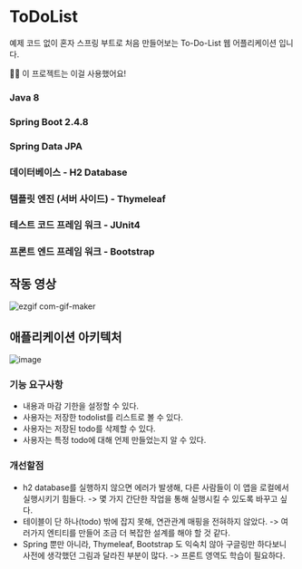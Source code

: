 # ToDoList
예제 코드 없이 혼자 스프링 부트로 처음 만들어보는 To-Do-List 웹 어플리케이션 입니다.

🙋‍♂️ 이 프로젝트는 이걸 사용했어요!

### Java 8
### Spring Boot 2.4.8
### Spring Data JPA
### 데이터베이스 - H2 Database
### 템플릿 엔진 (서버 사이드) - Thymeleaf
### 테스트 코드 프레임 워크 - JUnit4
### 프론트 엔드 프레임 워크 - Bootstrap


## 작동 영상
![ezgif com-gif-maker](https://user-images.githubusercontent.com/52690419/125570322-c4c2bc2b-e04b-4f7c-86c1-ed67e7fae6d2.gif)

## 애플리케이션 아키텍처
![image](https://user-images.githubusercontent.com/52690419/125570661-711d539f-6364-4dce-9870-b5c027e75b2a.png)

### 기능 요구사항
- 내용과 마감 기한을 설정할 수 있다.
- 사용자는 저장한 todolist를 리스트로 볼 수 있다.
- 사용자는 저장된 todo를 삭제할 수 있다.
- 사용자는 특정 todo에 대해 언제 만들었는지 알 수 있다.


### 개선할점
- h2 database를 실행하지 않으면 에러가 발생해, 다른 사람들이 이 앱을 로컬에서 실행시키기 힘들다. -> 몇 가지 간단한 작업을 통해 실행시킬 수 있도록 바꾸고 싶다.
- 테이블이 단 하나(todo) 밖에 잡지 못해, 연관관계 매핑을 전혀하지 않았다. -> 여러가지 엔티티를 만들어 조금 더 복잡한 설계를 해야 할 것 같다.
- Spring 뿐만 아니라, Thymeleaf, Bootstrap 도 익숙치 않아 구글링만 하다보니 사전에 생각했던 그림과 달라진 부분이 많다. -> 프론트 영역도 학습이 필요하다.

